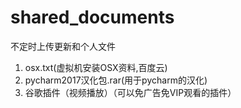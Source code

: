 # shared_documents

不定时上传更新和个人文件

1. osx.txt(虚拟机安装OSX资料,百度云)
2. pycharm2017汉化包.rar(用于pycharm的汉化)
3. 谷歌插件（视频播放）（可以免广告免VIP观看的插件）